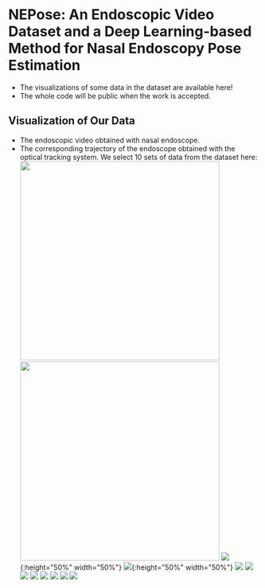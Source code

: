 # NEPose: An Endoscopic Video Dataset and a Deep Learning-based Method for Nasal Endoscopy Pose Estimation
- The visualizations of some data in the dataset are available here!
- The whole code will be public when the work is accepted.

## Visualization of Our Data
- The endoscopic video obtained with nasal endoscope.
- The corresponding trajectory of the endoscope obtained with the optical tracking system.
We select 10 sets of data from the dataset here:
<img src="/vis_data/1.gif" width="400px"> <img src="/vis_data/2.gif" width="400px">
![](/vis_data/1.gif){:height="50%" width="50%"} ![](/vis_data/2.gif){:height="50%" width="50%"}
![](/vis_data/3.gif) ![](/vis_data/4.gif)
![](/vis_data/5.gif) ![](/vis_data/6.gif)
![](/vis_data/7.gif) ![](/vis_data/8.gif)
![](/vis_data/9.gif) ![](/vis_data/10.gif)
